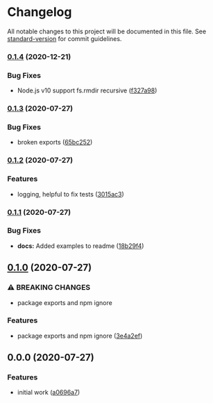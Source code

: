 # Changelog

All notable changes to this project will be documented in this file. See [standard-version](https://github.com/conventional-changelog/standard-version) for commit guidelines.

### [0.1.4](https://github.com/wesleytodd/fs-test-fixtures/compare/v0.1.3...v0.1.4) (2020-12-21)


### Bug Fixes

* Node.js v10 support fs.rmdir recursive ([f327a98](https://github.com/wesleytodd/fs-test-fixtures/commit/f327a9850000d7499056600359a13fef919b9d49))

### [0.1.3](https://github.com/wesleytodd/fs-test-fixtures/compare/v0.1.2...v0.1.3) (2020-07-27)


### Bug Fixes

* broken exports ([65bc252](https://github.com/wesleytodd/fs-test-fixtures/commit/65bc252c5104c347a3babae7aa79e9ab1e72e1f2))

### [0.1.2](https://github.com/wesleytodd/fs-test-fixtures/compare/v0.1.1...v0.1.2) (2020-07-27)


### Features

* logging, helpful to fix tests ([3015ac3](https://github.com/wesleytodd/fs-test-fixtures/commit/3015ac3f0a6ab6af95a91a1f42053550dcd173f9))

### [0.1.1](https://github.com/wesleytodd/fs-test-fixtures/compare/v0.1.0...v0.1.1) (2020-07-27)


### Bug Fixes

* **docs:** Added examples to readme ([18b29f4](https://github.com/wesleytodd/fs-test-fixtures/commit/18b29f4e799597c602292a7e1f730d46262362d1))

## [0.1.0](https://github.com/wesleytodd/fs-test-fixtures/compare/v0.0.0...v0.1.0) (2020-07-27)


### ⚠ BREAKING CHANGES

* package exports and npm ignore

### Features

* package exports and npm ignore ([3e4a2ef](https://github.com/wesleytodd/fs-test-fixtures/commit/3e4a2efd4c749437f44d98e1aa1662e95b9e16f3))

## 0.0.0 (2020-07-27)


### Features

* initial work ([a0696a7](https://github.com/wesleytodd/fs-test-fixtures/commit/a0696a7ca30afe0dedfda21109056b4e6733a991))
